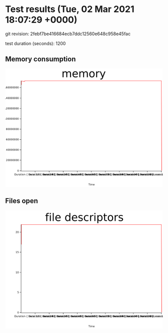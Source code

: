 # Test results (Tue, 02 Mar 2021 18:07:29 +0000)


git revision: 2febf7be416684ecb7ddc12560e648c958e45fac

test duration (seconds): 1200

## Memory consumption

![memory graph](plots/memory.png)
## Files open

![file descriptors graph](plots/fd.png)
